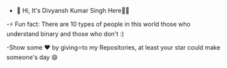 - 👋 Hi, It's  Divyansh Kumar Singh Here😶‍🌫️

-⚡ Fun fact: There are 10 types of people in this world those who understand binary and those who don't :)

-Show some ❤ by giving⭐to my Repositories, at least your star could make someone's day 😄
<!---
singhdivyanshdishu/singhdivyanshdishu is a ✨ special ✨ repository because its `README.md` (this file) appears on your GitHub profile.
You can click the Preview link to take a look at your changes.
--->
